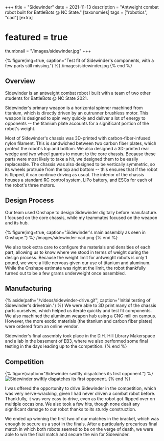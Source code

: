 +++
title = "Sidewinder"
date = 2021-11-13
description = "Antweight combat robot built for BattleBots @ NC State."
[taxonomies]
tags = ["robotics", "cad"]
[extra]
# featured = true
thumbnail = "/images/sidewinder.jpg"
+++

{% figure(img=true, caption="Test fit of Sidewinder's components, with a few parts still missing.") %}
/images/sidewinder.jpg
{% end %}

## Overview
Sidewinder is an antweight combat robot I built with a team of two other students for BattleBots @ NC State 2021.

Sidewinder's primary weapon is a horizontal spinner machined from titanium, which is directly driven by an outrunner brushless motor. This weapon is designed to spin very quickly and deliver a lot of energy to opponents -- the titanium plate accounts for a significant portion of the robot's weight. 

Most of Sidewinder's chassis was 3D-printed with carbon-fiber-infused nylon filament. This is sandwiched between two carbon fiber plates, which protect the robot's top and bottom. We also designed a 3D-printed rear wedge and two wheel guards to mount to the core chassis. Because these parts were most likely to take a hit, we designed them to be easily replaceable. The chassis was also designed to be vertically symmetric, so its wheels protrude from the top and bottom -- this ensures that if the robot is flipped, it can continue driving as usual. The interior of the chassis houses a standard RC control system, LiPo battery, and ESCs for each of the robot's three motors.

## Design Process
Our team used Onshape to design Sidewinder digitally before manufacture. I focused on the core chassis, while my teammates focused on the weapon and its hub.

{% figure(img=true, caption="Sidewinder's main assembly as seen in Onshape.") %}
/images/sidewinder-cad.png
{% end %}

We also took extra care to configure the materials and densities of each part, allowing us to know where we stood in terms of weight during the design process. Because the weight limit for antweight robots is only 1 pound, we were a little nervous given our use of titanium and aluminum. While the Onshape estimate was right at the limit, the robot thankfully turned out to be a few grams underweight once assembled.

## Manufacturing
{% aside(path="/videos/sidewinder-drive.gif", caption="Initial testing of Sidewinder's drivetrain.") %}
We were able to 3D print many of the chassis parts ourselves, which helped us iterate quickly and test fit components. We also machined the aluminum weapon hub using a CNC mill on campus. However, the more exotic materials (the titanium and carbon fiber plates) were ordered from an online vendor.

Sidewinder's final assembly took place in the D.H. Hill Library Makerspace and a lab in the basement of EB3, where we also performed some final testing in the days leading up to the competition.
{% end %}

## Competition

{% figure(caption="Sidewinder swiftly dispatches its first opponent.") %}
![Sidewinder swiftly dispatches its first opponent.](/videos/sidewinder-arena.gif)
{% end %}

I was offered the opportunity to drive Sidewinder in the competition, which was very nerve-wracking, given I had never driven a combat robot before. Thankfully, it was very easy to drive, even as the robot got flipped over on multiple occasions. We also took a few hits, though none dealt any significant damage to our robot thanks to its sturdy construction.

We ended up winning the first two of our matches in the bracket, which was enough to secure us a spot in the finals. After a particularly precarious final match in which both robots seemed to be on the verge of death, we were able to win the final match and secure the win for Sidewinder.